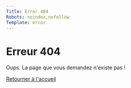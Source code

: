 ```yaml
---
Title: Error 404
Robots: noindex,nofollow
Template: error
---
```


<div class="sc-error">
    <div class="sce-content">
        <h1 class="sce-title-1">Erreur 404</h1>
        <p class="sce-text">Oups. La page que vous demandez n'existe pas !</p>
        <a href="/" class="btns btn-2 btn-back-to-home" title="">Retourner à l'accueil</a>
    </div>
</div>
